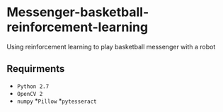 # Messenger-basketball-reinforcement-learning
Using reinforcement learning to play basketball messenger with a robot

## Requirments
* ```Python 2.7```
* ```OpenCV 2```
* ```numpy```
*```Pillow```
*```pytesseract```


